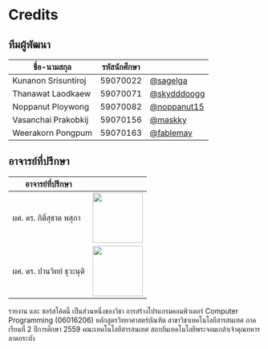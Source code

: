 # Credits

## ทีมผู้พัฒนา

| ชื่อ-นามสกุล        | รหัสนักศึกษา |                                              |
| ------------------- | ------------ | -------------------------------------------- |
| Kunanon Srisuntiroj | 59070022     | [@sagelga](https://github.com/sagelga)       |
| Thanawat Laodkaew   | 59070071     | [@skydddoogg](https://github.com/skydddoogg) |
| Noppanut Ploywong   | 59070082     | [@noppanut15](https://github.com/noppanut15) |
| Vasanchai Prakobkij | 59070156     | [@maskky](https://github.com/maskky)         |
| Weerakorn Pongpum   | 59070163     | [@fablemay](https://github.com/@fablemay)    |

## อาจารย์ที่ปรึกษา

| อาจารย์ที่ปรึกษา          |                                                                                                          |
| ------------------------- | -------------------------------------------------------------------------------------------------------- |
| ผศ. ดร. กิติ์สุชาต พสุภา  | <img src="https://www.it.kmitl.ac.th/wp-content/uploads/2018/03/Kitsuchart-300x300.jpg" height="100px"/> |
| ผศ. ดร. ปานวิทย์ ธุวะนุติ | <img src="https://www.it.kmitl.ac.th/wp-content/uploads/2017/12/Panwit-300x300.jpg" height="100px"/>     |

รายงาน และ ซอร์สโค้ดนี้ เป็นส่วนหนึ่งของวิชา การสร้างโปรแกรมคอมพิวเตอร์ Computer Programming (06016206)
หลักสูตรวิทยาศาสตร์บัณฑิต สาขาวิชาเทคโนโลยีสารสนเทศ
ภาคเรียนที่ 2 ปีการศึกษา 2559
คณะเทคโนโลยีสารสนเทศ
สถาบันเทคโนโลยีพระจอมเกล้าเจ้าคุณทหารลาดกระบัง
